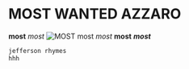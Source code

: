 # MOST WANTED AZZARO
**most**
*most*
![MOST](https://github.com/user-attachments/assets/66b4b691-5a46-4f82-9f0d-4af38e99503a)
most
*most*
**most**
***most*** 

```xml
jefferson rhymes
hhh
````````````
